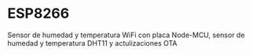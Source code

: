 # ESP8266

Sensor de humedad y temperatura WiFi con placa Node-MCU, sensor de humedad y temperatura DHT11 y actulizaciones OTA
